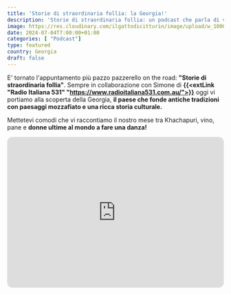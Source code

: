 ```yaml
---
title: 'Storie di straordinaria follia: la Georgia!'
description: 'Storie di straordinaria follia: un podcast che parla di vita vera. Oggi vi portiamo alla scopera della perla del caucaso: ovvero la Georgia!'
image: https://res.cloudinary.com/ilgattodicitturin/image/upload/w_1000/f_auto,q_auto:good,w_800,c_scale,dpr_auto/v1716102319/Articoli/Blog/podcast-3_ligx4z.png
date: 2024-07-04T7:00:00+01:00
categories: [ "Podcast"]
type: featured  
country: Georgia
draft: false
---
```


E' tornato l'appuntamento più pazzo pazzerello on the road: **"Storie di straordinaria follia"**. Sempre in collaborazione con Simone di **{{<extLink "Radio Italiana 531" "https://www.radioitaliana531.com.au/">}}** oggi vi portiamo alla scoperta della Georgia, **il paese che fonde antiche tradizioni con paesaggi mozzafiato e una ricca storia culturale.**

Mettetevi comodi che vi raccontiamo il nostro mese tra Khachapuri, vino, pane e **donne ultime al mondo a fare una danza!**


<iframe style="border-radius:12px" src="https://open.spotify.com/embed/episode/6od7GYRgW8JGiVLRHFOhlU?utm_source=generator&theme=0" width="100%" height="352" frameBorder="0" allowfullscreen="" allow="autoplay; clipboard-write; encrypted-media; fullscreen; picture-in-picture" loading="lazy"></iframe>